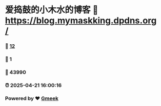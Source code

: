 # 爱捣鼓的小木水的博客 :link: https://blog.mymaskking.dpdns.org/ 
### :page_facing_up: [12](https://blog.mymaskking.dpdns.org//tag.html) 
### :speech_balloon: 1 
### :hibiscus: 43990 
### :alarm_clock: 2025-04-21 16:00:16 
### Powered by :heart: [Gmeek](https://github.com/Meekdai/Gmeek)
